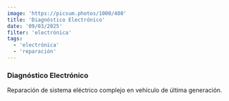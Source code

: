 ```yaml
---
image: 'https://picsum.photos/1000/400'
title: 'Diagnóstico Electrónico'
date: '09/03/2025'
filter: 'electrónica'
tags:
  - 'electrónica'
  - 'reparación'
---
```


### Diagnóstico Electrónico

Reparación de sistema eléctrico complejo en vehículo de última generación.
